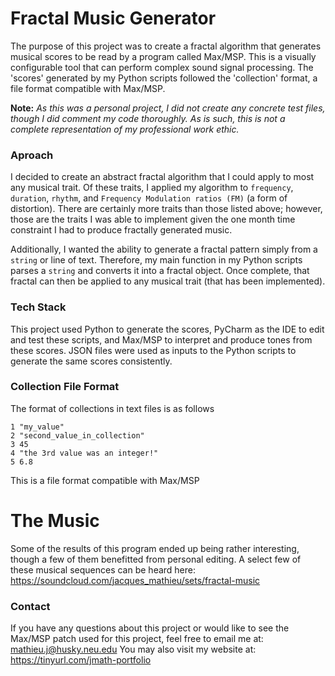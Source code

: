 # Fractal Music Generator
The purpose of this project was to create a fractal algorithm that generates musical scores to be read by a program called
Max/MSP. This is a visually configurable tool that can perform complex sound signal processing. The 'scores' generated by
my Python scripts followed the 'collection' format, a file format compatible with Max/MSP.

**Note:** *As this was a personal project, I did not create any concrete test files, though I did comment my code thoroughly. As is such, this is not a complete representation of my professional work ethic.*

### Aproach
I decided to create an abstract fractal algorithm that I could apply to most any musical trait. Of these traits, I applied my
algorithm to `frequency`, `duration`, `rhythm`, and `Frequency Modulation ratios (FM)` (a form of distortion). There are
certainly more traits than those listed above; however, those are the traits I was able to implement given the one month time
constraint I had to produce fractally generated music.

Additionally, I wanted the ability to generate a fractal pattern simply from a `string` or line of text. Therefore,
my main function in my Python scripts parses a `string` and converts it into a fractal object. Once complete, that
fractal can then be applied to any musical trait (that has been implemented).

### Tech Stack
This project used Python to generate the scores, PyCharm as the IDE to edit and test these scripts, and Max/MSP to interpret
and produce tones from these scores. JSON files were used as inputs to the Python scripts to generate the same scores
consistently.

### Collection File Format
The format of collections in text files is as follows
```
1 "my_value"
2 "second_value_in_collection"
3 45
4 "the 3rd value was an integer!"
5 6.8
```
This is a file format compatible with Max/MSP

# The Music
Some of the results of this program ended up being rather interesting, though a few of them benefitted from personal editing.
A select few of these musical sequences can be heard here: https://soundcloud.com/jacques_mathieu/sets/fractal-music

### Contact
If you have any questions about this project or would like to see the Max/MSP patch used for this project, feel free to
email me at: mathieu.j@husky.neu.edu
You may also visit my website at: https://tinyurl.com/jmath-portfolio

